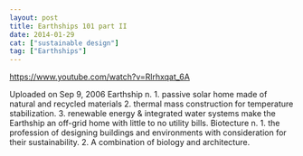 ```yaml
---
layout: post
title: Earthships 101 part II
date: 2014-01-29
cat: ["sustainable design"]
tag: ["Earthships"]
---
```


https://www.youtube.com/watch?v=Rlrhxqat_6A

Uploaded on Sep 9, 2006
Earthship n. 1. passive solar home made of natural and recycled materials 2. thermal mass construction for temperature stabilization. 3. renewable energy & integrated water systems make the Earthship an off-grid home with little to no utility bills.
Biotecture n. 1. the profession of designing buildings and environments with consideration for their sustainability. 2. A combination of biology and architecture.